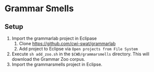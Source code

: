 # Grammar Smells

## Setup

1. Import the grammarlab project in Eclipase
   1. Clone https://github.com/cwi-swat/grammarlab
   2. Add project to Eclipse via `Open projects from File System`
2. Execute `sh add_zoo.sh` in the `$CWD/grammarsmells` directory. This will download the Grammar Zoo corpus.
3. Import the grammarsmells project in Eclipse.

